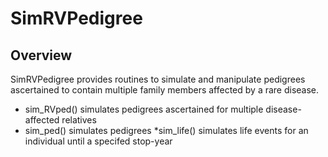 # SimRVPedigree

## Overview
SimRVPedigree provides routines to simulate and manipulate pedigrees ascertained to contain multiple family members affected by a rare disease.

* sim_RVped() simulates pedigrees ascertained for multiple disease-affected relatives
* sim_ped() simulates pedigrees
*sim_life() simulates life events for an individual until a specifed stop-year

